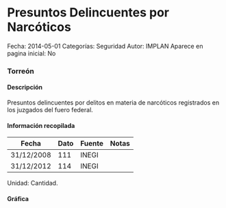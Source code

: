 Presuntos Delincuentes por Narcóticos
=====

Fecha: 2014-05-01
Categorías: Seguridad
Autor: IMPLAN
Aparece en pagina inicial: No

### Torreón

#### Descripción

Presuntos delincuentes por delitos en materia de narcóticos registrados en los juzgados del fuero federal.

#### Información recopilada

<table class="table table-hover table-bordered matriz">
  <thead>
    <tr><th>Fecha</th><th>Dato</th><th>Fuente</th><th>Notas</th></tr>
  </thead>
  <tbody>
    <tr><td class="centrado">31/12/2008</td><td class="derecha">111</td><td>INEGI</td><td></td></tr>
    <tr><td class="centrado">31/12/2012</td><td class="derecha">114</td><td>INEGI</td><td></td></tr>
  </tbody>
</table>

Unidad: Cantidad.

#### Gráfica

<div id="Morrisarqbtqub" class="grafica"></div>
  <!-- JAVASCRIPT DE LA GRAFICA EN Morrisarqbtqub -->
  <script>
  new Morris.Line({
    element: 'Morrisarqbtqub',
    data: [
      { fecha: '2008-12-31', dato: 111 },
      { fecha: '2012-12-31', dato: 114 }
    ],
    xkey: 'fecha',
    ykeys: ['dato'],
    labels: ['Dato'],
    lineColors: ['#FF5B02'],
    xLabelFormat: function(d) {
      return d.getDate()+'/'+(d.getMonth()+1)+'/'+d.getFullYear();
    },
    dateFormat: function (ts) {
      var d = new Date(ts);
      return d.getDate() + '/' + (d.getMonth() + 1) + '/' + d.getFullYear();
    }
  });
  </script>
